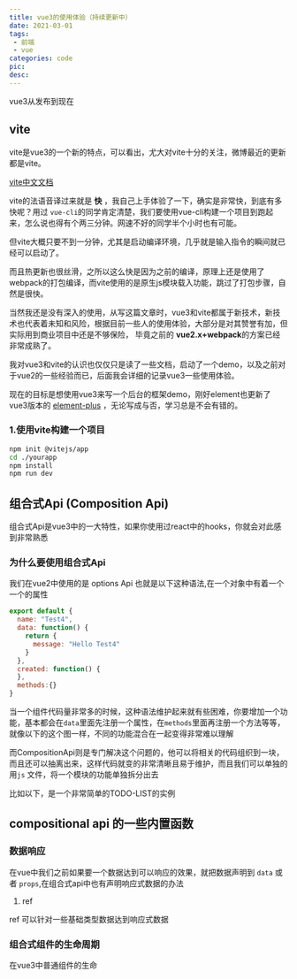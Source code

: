 ```yaml
---
title: vue3的使用体验（持续更新中）
date: 2021-03-01
tags:
 - 前端
 - vue
categories: code
pic: 
desc: 
---
```


vue3从发布到现在


## vite

vite是vue3的一个新的特点，可以看出，尤大对vite十分的关注，微博最近的更新都是vite。

[vite中文文档](https://cn.vitejs.dev/) 

vite的法语音译过来就是 **快** ，我自己上手体验了一下，确实是非常快，到底有多快呢？用过 `vue-cli`的同学肯定清楚，我们要使用vue-cli构建一个项目到跑起来，怎么说也得有个两三分钟。网速不好的同学半个小时也有可能。

但vite大概只要不到一分钟，尤其是启动编译环境，几乎就是输入指令的瞬间就已经可以启动了。

而且热更新也很丝滑，之所以这么快是因为之前的编译，原理上还是使用了webpack的打包编译，而vite使用的是原生js模块载入功能，跳过了打包步骤，自然是很快。

当然我还是没有深入的使用，从写这篇文章时，vue3和vite都属于新技术，新技术也代表着未知和风险，根据目前一些人的使用体验，大部分是对其赞誉有加，但实际用到商业项目中还是不够保险， 毕竟之前的 **vue2.x+webpack**的方案已经非常成熟了。

我对vue3和vite的认识也仅仅只是读了一些文档，启动了一个demo，以及之前对于vue2的一些经验而已，后面我会详细的记录vue3一些使用体验。 

现在的目标是想使用vue3来写一个后台的框架demo，刚好element也更新了vue3版本的 [element-plus](https://github.com/element-plus/element-plus) ，无论写成与否，学习总是不会有错的。

### 1.使用vite构建一个项目
```sh
npm init @vitejs/app
cd ./yourapp
npm install
npm run dev
```

## 组合式Api (Composition Api)


组合式Api是vue3中的一大特性，如果你使用过react中的hooks，你就会对此感到非常熟悉

### 为什么要使用组合式Api

我们在vue2中使用的是 options Api 也就是以下这种语法,在一个对象中有着一个一个的属性

```js
export default {
  name: "Test4",
  data: function() {
    return {
      message: "Hello Test4"
    }
  },
  created: function() {
  },
  methods:{}
}
```
当一个组件代码量非常多的时候，这种语法维护起来就有些困难，你要增加一个功能，基本都会在`data`里面先注册一个属性，在`methods`里面再注册一个方法等等，就像以下的这个图一样，不同的功能混合在一起变得非常难以理解





而CompositionApi则是专门解决这个问题的，他可以将相关的代码组织到一块，而且还可以抽离出来，这样代码就变的非常清晰且易于维护，而且我们可以单独的用`js` 文件，将一个模块的功能单独拆分出去

比如以下，是一个非常简单的TODO-LIST的实例



## compositional api 的一些内置函数

### 数据响应

在vue中我们之前如果要一个数据达到可以响应的效果，就把数据声明到 `data` 或者 `props`,在组合式api中也有声明响应式数据的办法

1. ref 

ref 可以针对一些基础类型数据达到响应式数据





### 组合式组件的生命周期


在vue3中普通组件的生命


<!-- ```diff
 "scripts": {
-   "dev": "vite"
+   "dev": "node server"
  }
```
-->
